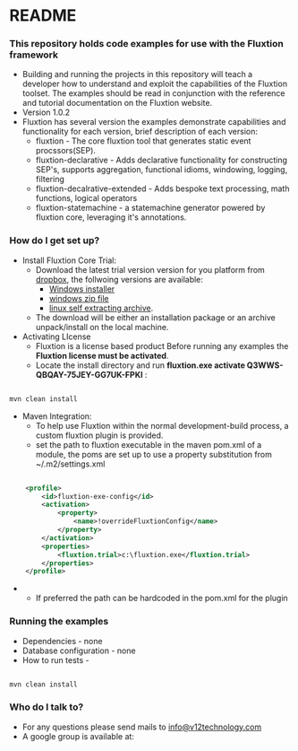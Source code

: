 # README #

### This repository holds code examples for use with the Fluxtion framework ###

* Building and running the projects in this repository will teach a developer how to understand and exploit the capabilities of the Fluxtion toolset. The examples should be read in conjunction with the reference and tutorial documentation on the Fluxtion website. 
* Version 1.0.2
* Fluxtion has several version the examples demonstrate capabilities and functionality for each version, brief description of each version:
    * fluxtion - The core fluxtion tool that generates static event procssors(SEP).
    * fluxtion-declarative - Adds declarative functionality for constructing SEP's, supports aggregation, functional idioms, windowing, logging, filtering
    * fluxtion-decalrative-extended - Adds bespoke text processing, math functions, logical operators
    * fluxtion-statemachine - a statemachine generator powered by fluxtion core, leveraging it's annotations.

### How do I get set up? ###

* Install Fluxtion Core Trial:
    * Download the latest trial version version for you platform from [dropbox](https://www.dropbox.com/sh/p8g5iqxbedzgcur/AAA01xw4EDZcYW0elHxkKoM1a?dl=0), the follwoing versions are available: 
        * [Windows installer](https://www.dropbox.com/sh/p8g5iqxbedzgcur/AAD6vSalNq4j2D6JGKeHBfIVa/fluxtion-core-trial.exe?dl=0)
        * [windows zip file](https://www.dropbox.com/sh/p8g5iqxbedzgcur/AAD_i_lBRksoynyG67DYRL6Sa/fluxtion-core-trial.zip?dl=0) 
        * [linux self extracting archive](https://www.dropbox.com/sh/p8g5iqxbedzgcur/AACdzgBWQ3aclYbr6maileY5a/fluxtion-core-trial-0.1.5.sh?dl=0).
    * The download will be either an installation package or an archive unpack/install on the local machine.
* Activating LIcense
    * Fluxtion is a license based product Before running any examples the **Fluxtion license must be activated**.
    * Locate the install directory and run **fluxtion.exe activate Q3WWS-QBQAY-75JEY-GG7UK-FPKI** :
    
```bash

mvn clean install 

```

* Maven Integration:
    * To help use Fluxtion within the normal development-build process, a custom fluxtion plugin is provided.
    * set the path to fluxtion executable in the maven pom.xml of a module, the poms are set up to use a property substitution from ~/.m2/settings.xml 
 

```xml

    <profile>
    	<id>fluxtion-exe-config</id>
    	<activation>
    		<property>
    			<name>!overrideFluxtionConfig</name>
    		</property>
    	</activation>
    	<properties>
    		<fluxtion.trial>c:\fluxtion.exe</fluxtion.trial>
    	</properties>
    </profile>
```
- 
    * If preferred the path can be hardcoded in the pom.xml for the plugin

### Running the examples ###

* Dependencies - none
* Database configuration - none
* How to run tests - 
```bash

mvn clean install 

```


### Who do I talk to? ###

* For any questions please send mails to info@v12technology.com
* A google group is available at:
